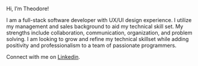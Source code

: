 Hi, I’m Theodore!

I am a full-stack software developer with UX/UI design experience. I utilize my management and sales background to aid my technical skill set. My strengths include collaboration, communication, organization, and problem solving. I am looking to grow and refine my technical skillset while adding positivity and professionalism to a team of passionate programmers.

Connect with me on [Linkedin](https://www.linkedin.com/in/theodorebaston/).
